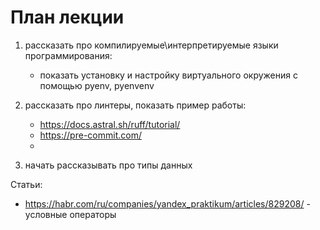 # План лекции

1) рассказать про компилируемые\интерпретируемые языки программирования:
    - показать установку и настройку виртуального окружения с помощью pyenv, pyenvenv

2) рассказать про линтеры, показать пример работы:
   - https://docs.astral.sh/ruff/tutorial/
   - https://pre-commit.com/
   - 

3) начать рассказывать про типы данных

Статьи:
- https://habr.com/ru/companies/yandex_praktikum/articles/829208/ - условные операторы